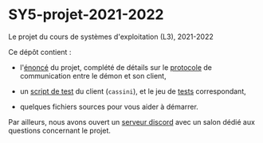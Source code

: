 # SY5-projet-2021-2022

Le projet du cours de systèmes d'exploitation (L3), 2021-2022

Ce dépôt contient :

- l'[énoncé](enonce.md) du projet, complété de détails sur le
  [protocole](protocole.md) de communication entre le démon et son client,

- un [script de test](run-cassini-tests.sh) du client (`cassini`), et le jeu de [tests](tests) correspondant,

- quelques fichiers sources pour vous aider à démarrer.

Par ailleurs, nous avons ouvert un [serveur discord](https://discord.gg/7ArJtu8Xnv) avec un salon dédié aux questions
concernant le projet.

